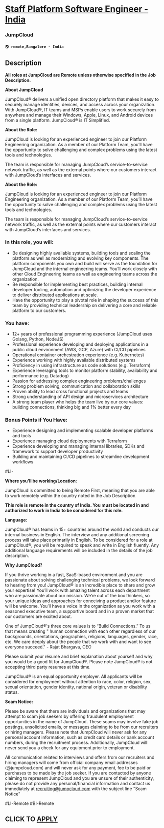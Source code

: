 # [Staff Platform Software Engineer - India](https://www.remotewlb.com/apply/staff-platform-software-engineer-india)  
### JumpCloud  
#### `🌎 remote,Bangalore - India`  

## Description

 **All roles at JumpCloud are Remote unless otherwise specified in the Job Description.**

  

 **About JumpCloud**

JumpCloud® delivers a unified open directory platform that makes it easy to securely manage identities, devices, and access across your organization. With JumpCloud®, IT teams and MSPs enable users to work securely from anywhere and manage their Windows, Apple, Linux, and Android devices from a single platform. JumpCloud® is IT Simplified.

  

  

 **About the Role:**

JumpCloud is looking for an experienced engineer to join our Platform Engineering organization. As a member of our Platform Team, you’ll have the opportunity to solve challenging and complex problems using the latest tools and technologies.

  

The team is responsible for managing JumpCloud’s service-to-service network traffic, as well as the external points where our customers interact with JumpCloud’s interfaces and services.

  

 **About the Role:**

JumpCloud is looking for an experienced engineer to join our Platform Engineering organization. As a member of our Platform Team, you’ll have the opportunity to solve challenging and complex problems using the latest tools and technologies.

  

The team is responsible for managing JumpCloud’s service-to-service network traffic, as well as the external points where our customers interact with JumpCloud’s interfaces and services.

  

### In this role, you will:

* Be designing highly available systems, building tools and scaling the platform as well as modernizing and evolving key components. The platform components you own and build will serve as the foundation for JumpCloud and the internal engineering teams. You’ll work closely with other Cloud Engineering teams as well as engineering teams across the organization. 
* Be responsible for implementing best practices, building internal developer tooling, automation and optimizing the developer experience to deliver distributed applications at scale.
* Have the opportunity to play a pivotal role in shaping the success of this team by providing technical leadership on delivering a core and reliable platform to our customers. 

  

### You have:

* 12+ years of professional programming experience (JumpCloud uses Golang, Python, NodeJS)
* Professional experience developing and deploying applications in a public cloud environment (AWS, GCP, Azure) with CI/CD pipelines
* Operational container orchestration experience (e.g. Kubernetes)
* Experience working with highly available distributed systems
* Proficiency in using infrastructure as code solutions (e.g. Terraform)
* Experience leveraging tools to monitor platform stability, availability and performance (e.g. Datadog)
* Passion for addressing complex engineering problems/challenges 
* Strong problem solving, communication and collaboration skills
* Proven ability to lead cross functional projects and teams
* Strong understanding of API design and microservices architecture
* A strong team player who helps the team live by our core values: building connections, thinking big and 1% better every day

  

### Bonus Points if You Have:

* Experience designing and implementing scalable developer platforms and tools
* Experience managing cloud deployments with Terraform 
* Experience developing and managing internal libraries, SDKs and framework to support developer productivity
* Building and maintaining CI/CD pipelines to streamline development workflows

  

#LI-

  

 **Where you’ll be working/Location:**

JumpCloud is committed to being Remote First, meaning that you are able to work remotely within the country noted in the Job Description.

  

 **This role is remote in the country of India. You must be located in and authorized to work in India to be considered for this role.**

  

 **Language:**

JumpCloud® has teams in 15+ countries around the world and conducts our internal business in English. The interview and any additional screening process will take place primarily in English. To be considered for a role at JumpCloud®, you will be required to speak and write in English fluently. Any additional language requirements will be included in the details of the job description.

  

 **Why JumpCloud?**

If you thrive working in a fast, SaaS-based environment and you are passionate about solving challenging technical problems, we look forward to hearing from you! JumpCloud® is an incredible place to share and grow your expertise! You’ll work with amazing talent across each department who are passionate about our mission. We’re out of the box thinkers, so your unique ideas and approaches for conceiving a product and/or feature will be welcome. You’ll have a voice in the organization as you work with a seasoned executive team, a supportive board and in a proven market that our customers are excited about.

  

One of JumpCloud®'s three core values is to “Build Connections.” To us that means creating " human connection with each other regardless of our backgrounds, orientations, geographies, religions, languages, gender, race, etc. We care deeply about the people that we work with and want to see everyone succeed." - Rajat Bhargava, CEO

  

Please submit your résumé and brief explanation about yourself and why you would be a good fit for JumpCloud®. Please note JumpCloud® is not accepting third party resumes at this time.

  

JumpCloud® is an equal opportunity employer. All applicants will be considered for employment without attention to race, color, religion, sex, sexual orientation, gender identity, national origin, veteran or disability status.

  

 **Scam Notice:**

Please be aware that there are individuals and organizations that may attempt to scam job seekers by offering fraudulent employment opportunities in the name of JumpCloud. These scams may involve fake job postings, unsolicited emails, or messages claiming to be from our recruiters or hiring managers. Please note that JumpCloud will never ask for any personal account information, such as credit card details or bank account numbers, during the recruitment process. Additionally, JumpCloud will never send you a check for any equipment prior to employment.

  

All communication related to interviews and offers from our recruiters and hiring managers will come from official company email addresses (@jumpcloud.com) and will never ask for any payment, fee to be paid or purchases to be made by the job seeker. If you are contacted by anyone claiming to represent JumpCloud and you are unsure of their authenticity, please do not provide any personal/financial information and contact us immediately at recruiting@jumpcloud.com with the subject line "Scam Notice"

  

#LI-Remote #BI-Remote

  
## CLICK TO [APPLY](https://www.remotewlb.com/apply/staff-platform-software-engineer-india)


